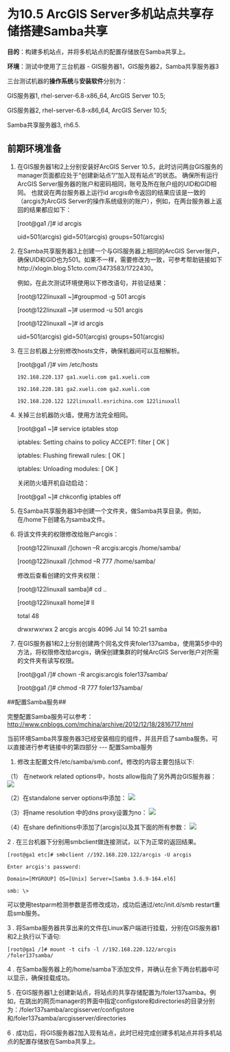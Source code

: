 # 为10.5 ArcGIS Server多机站点共享存储搭建Samba共享 #
**目的**：构建多机站点，并将多机站点的配置存储放在Samba共享上。


**环境**：测试中使用了三台机器 - GIS服务器1，GIS服务器2，Samba共享服务器3
	
三台测试机器的**操作系统**与**安装软件**分别为：

GIS服务器1,	rhel-server-6.8-x86_64,	ArcGIS Server 10.5;

GIS服务器2,	rhel-server-6.8-x86_64,	ArcGIS Server 10.5;

Samba共享服务器3,	rh6.5.


## **前期环境准备** ##


1.	在GIS服务器1和2上分别安装好ArcGIS Server 10.5，此时访问两台GIS服务的manager页面都应处于“创建新站点”/“加入现有站点”的状态。
确保所有运行ArcGIS Server服务器的账户和密码相同，账号及所在账户组的UID和GID相同。
也就说在两台服务器上运行id arcgis命令返回的结果应该是一致的（arcgis为ArcGIS Server的操作系统级别的账户），例如，在两台服务器上返回的结果都应如下：

      [root@ga1 /]# id arcgis

      uid=501(arcgis) gid=501(arcgis) groups=501(arcgis)
      

2.	在Samba共享服务器3上创建一个与GIS服务器上相同的ArcGIS Server账户，确保UID和GID也为501。如果不一样，需要修改为一致，可参考帮助链接如下http://xlogin.blog.51cto.com/3473583/1722430。

	例如，在此次测试环境使用以下修改语句，并验证结果：

    [root@122linuxall ~]#groupmod -g 501 arcgis

    [root@122linuxall ~]# usermod -u 501 arcgis

    [root@122linuxall ~]# id arcgis

	uid=501(arcgis) gid=501(arcgis) groups=501(arcgis)


3.	在三台机器上分别修改hosts文件，确保机器间可以互相解析。
	
	[root@ga1 /]# vim /etc/hosts
         
		192.168.220.137 ga1.xueli.com ga1.xueli.com

		192.168.220.181 ga2.xueli.com ga2.xueli.com

		192.168.220.122 122linuxall.esrichina.com 122linuxall
		

4.	关掉三台机器防火墙，使用方法完全相同。

	[root@ga1 ~]# service iptables stop
	
	iptables: Setting chains to policy ACCEPT: filter  [  OK  ]

	iptables: Flushing firewall rules: [  OK  ]

	iptables: Unloading modules:   [  OK  ]

	关闭防火墙开机自动启动：

	[root@ga1 ~]# chkconfig iptables off
	

5.	在Samba共享服务器3中创建一个文件夹，做Samba共享目录。例如，在/home下创建名为samba文件。


6.	将该文件夹的权限修改给账户arcgis：

	[root@122linuxall /]chown –R arcgis:arcgis /home/samba/

	[root@122linuxall /]chmod –R 777 /home/samba/
	

    修改后查看创建的文件夹权限：

	[root@122linuxall samba]# cd ..

	[root@122linuxall home]# ll
	
	total 48
	
	drwxrwxrwx  2 arcgis  arcgis  4096 Jul 14 10:21 samba
	

7.	在GIS服务器1和2上分别创建两个同名文件夹foler137samba，使用第5步中的方法，将权限修改给arcgis，确保创建集群的时候ArcGIS Server账户对所需的文件夹有读写权限。

	[root@ga1 /]# chown -R arcgis:arcgis foler137samba/

	[root@ga1 /]# chmod -R 777 foler137samba/
	

##配置Samba服务##


完整配置Samba服务可以参考：http://www.cnblogs.com/mchina/archive/2012/12/18/2816717.html


当前环境Samba共享服务器3已经安装相应的组件，并且开启了samba服务。可以直接进行参考链接中的第四部分
--- 配置Samba服务



1. 修改主配置文件/etc/samba/smb.conf。修改的内容主要包括以下:



（1） 在network related options中，hosts allow指向了另外两台GIS服务器： 
![](http://i.imgur.com/UDaRc5n.png)


（2）在standalone server options中添加：
![](http://i.imgur.com/zq0Nd9e.png)

  
（3）将name resolution 中的dns proxy设置为no：
![](http://i.imgur.com/Vo9rZsx.png)

 
（4）在share definitions中添加了[arcgis]以及其下面的所有参数：
 ![](http://i.imgur.com/lPJcgKB.png)
 

2 . 在三台机器下分别用smbclient做连接测试，以下为正常的返回结果。
	
	[root@ga1 etc]# smbclient //192.168.220.122/arcgis -U arcgis

	Enter arcgis's password: 

	Domain=[MYGROUP] OS=[Unix] Server=[Samba 3.6.9-164.el6]
	
	smb: \> 



可以使用testparm检测参数是否修改成功，成功后通过/etc/init.d/smb restart重启smb服务。



3 . 将Samba服务器共享出来的文件在Linux客户端进行挂载，分别在GIS服务器1和2上执行以下语句:

	[root@ga1 /]# mount -t cifs -l //192.168.220.122/arcgis /foler137samba/
	

4 .	在Samba服务器上的/home/samba下添加文件，并确认在余下两台机器中可以显示，确保挂载成功。


5 .	在GIS服务器1上创建新站点，将站点的共享存储配置为/foler137samba。例如，在跳出的网页manager的界面中指定configstore和directories的目录分别为：/foler137samba/arcgisserver/configstore和/foler137samba/arcgisserver/directories  


6 .	成功后，将GIS服务器2加入现有站点，此时已经完成创建多机站点并将多机站点的配置存储放在Samba共享上。


